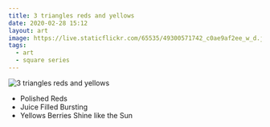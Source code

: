 ```yaml
---
title: 3 triangles reds and yellows
date: 2020-02-28 15:12
layout: art
image: https://live.staticflickr.com/65535/49300571742_c0ae9af2ee_w_d.jpg
tags:
  - art
  - square series
---
```


![3 triangles reds and yellows](https://live.staticflickr.com/65535/49300571742_c994c70466_o.jpg)

- Polished Reds
- Juice Filled Bursting
- Yellows Berries Shine like the Sun

